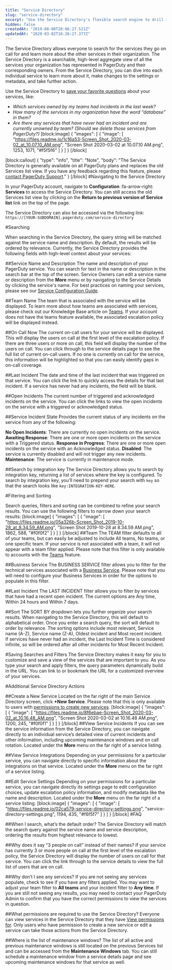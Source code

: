 ```yaml
---
title: "Service Directory"
slug: "service-directory"
excerpt: "Use the Service Directory's flexible search engine to drill into relevant information and perform actions on services"
hidden: false
createdAt: "2019-08-08T20:06:27.521Z"
updatedAt: "2020-03-02T18:26:27.377Z"
---
```

The Service Directory allows everyone to search for the services they go on call for and learn more about the other services in their organization. The Service Directory is a searchable, high-level aggregate view of all the services your organization has represented in PagerDuty and their corresponding owners. From the Service Directory, you can dive into each individual service to learn more about it, make changes to the settings or metadata, and take further action. 

Use the Service Directory to [save your favorite questions](https://support.pagerduty.com/docs/service-directory#section-saving-searches-and-filters) about your services, like:

- *Which services owned by my teams had incidents in the last week?*
- *How many of the services in my organization have the word “database” in them?*
- *Are there any services that have never had an incident and are currently unowned by team? (Should we delete those services from PagerDuty?)*
[block:image]
{
  "images": [
    {
      "image": [
        "https://files.readme.io/1c16a53-Screen_Shot_2020-03-02_at_10.07.10_AM.png",
        "Screen Shot 2020-03-02 at 10.07.10 AM.png",
        1253,
        1071,
        "#f5f5f6"
      ]
    }
  ]
}
[/block]

[block:callout]
{
  "type": "info",
  "title": "Note",
  "body": "The Service Directory is generally available on all PagerDuty plans and replaces the old Services list view. If you have any feedback regarding this feature, please [contact PagerDuty Support](mailto:support@pagerduty.com)."
}
[/block]
#Navigating to the Service Directory

In your PagerDuty account, navigate to **Configuration** :fa-arrow-right: **Services** to access the Service Directory. You can still access the old Services list view by clicking on the **Return to previous version of Service list** link on the top of the page.

The Service Directory can also be accessed via the following link: 
`https://[YOUR-SUBDOMAIN].pagerduty.com/service-directory`

#Searching

When searching in the Service Directory, the query string will be matched against the service name and description. By default, the results will be ordered by relevance. Currently, the Service Directory provides the following fields with high-level context about your services:

##Service Name and Description
The name and description of your PagerDuty service. You can search for text in the name or description in the search bar at the top of the screen. Service Owners can edit a service name or description from the **More** menu or by navigating to the Service Details by clicking the service's name. For best practices on naming your services, please see our [Service Configuration Guide](https://support.pagerduty.com/docs/service-configuration-guide). 

##Team Name
The team that is associated with the service will be displayed. To learn more about how teams are associated with services, please check out our Knowledge Base article on [Teams](https://support.pagerduty.com/docs/teams). If your account does not have the teams feature available, the associated escalation policy will be displayed instead.

##On Call Now
The current on-call users for your service will be displayed. This will display the users on call at the first level of the escalation policy. If there are three users or more on call, this field will display the number of the users on call. You can click through to the service details page to see the full list of current on-call users. If no one is currently on call for the service, this information will be highlighted so that you can easily identify gaps in on-call coverage.

##Last Incident
The date and time of the last incident that was triggered on that service. You can click the link to quickly access the details for that last incident. If a service has never had any incidents, the field will be blank. 

##Open Incidents
The current number of triggered and acknowledged incidents on the service. You can click the links to view the open incidents on the service with a triggered or acknowledged status. 

##Service Incident State
Provides the current status of any incidents on the service from any of the following:

**No Open Incidents**: There are currently no open incidents on the service.
**Awaiting Response**: There are one or more open incidents on the service with a Triggered status.
**Response in Progress**: There are one or more open incidents on the service with an Acknowledged status.
**Disabled**: The service is currently disabled and will not trigger any new incidents.
**Maintenance**: The service is currently in maintenance mode.

##Search by integration key
The Service Directory allows you to search by integration key, returning a list of services where the key is configured. To search by integration key, you’ll need to prepend your search with `key` so that the search looks like `key:INTEGRATION-KEY-HERE`.

#Filtering and Sorting

Search queries, filters and sorting can be combined to refine your search results. You can use the following filters to narrow down your search results:
[block:image]
{
  "images": [
    {
      "image": [
        "https://files.readme.io/05a326b-Screen_Shot_2019-10-28_at_8.34.59_AM.png",
        "Screen Shot 2019-10-28 at 8.34.59 AM.png",
        1862,
        588,
        "#f0f0f2"
      ]
    }
  ]
}
[/block]
##Team
The TEAM filter defaults to all of your teams, but can easily be adjusted to include All teams, No teams, or one specific team. If your service is not associated with a team, it will not appear with a team filter applied. Please note that this filter is only available to accounts with the [Teams](https://support.pagerduty.com/docs/teams) feature. 

##Business Service
The BUSINESS SERVICE filter allows you to filter for the technical services associated with a [Business Service](https://support.pagerduty.com/docs/business-services). Please note that you will need to configure your Business Services in order for the options to populate in this filter. 

##Last Incident
The LAST INCIDENT filter allows you to filter by services that have had a recent open incident. The current options are Any time, Within 24 hours and Within 7 days. 

##Sort
The SORT BY dropdown lets you further organize your search results. When navigating to the Service Directory, this will default to alphabetical order. Once you enter a search query, the sort will default to order by relevance. The sorting options include most relevant, Service name (A-Z), Service name (Z-A), Oldest incident and Most recent incident. If services have never had an incident, the Last Incident Time is considered infinite, so will be ordered after all other incidents for Most Recent Incident.  

#Saving Searches and Filters
The Service Directory makes it easy for you to customize and save a view of the services that are important to you. As you type your search and apply filters, the query parameters dynamically build in the URL. You can link to or bookmark the URL for a customized overview of your services.

#Additional Service Directory Actions

##Create a New Service
Located on the far right of the main Service Directory screen, click **+New Service**. Please note that this is only available to users with [permissions to create new services](https://support.pagerduty.com/docs/services-and-integrations#section-create-a-new-service).
[block:image]
{
  "images": [
    {
      "image": [
        "https://files.readme.io/8f6ebae-Screen_Shot_2020-03-02_at_10.16.48_AM.png",
        "Screen Shot 2020-03-02 at 10.16.48 AM.png",
        1200,
        245,
        "#f0f0f1"
      ]
    }
  ]
}
[/block]
##View Service Incidents
If you can see the service information from the Service Directory, you can navigate directly to an individual service’s detailed view of current incidents and other information, including upcoming maintenance windows and on call rotation. Located under the **More** menu on the far right of a service listing. 

##View Service Integrations
Depending on your permissions for a particular service, you can navigate directly to specific information about the integrations on that service. Located under the **More** menu on the far right of a service listing.
 
##Edit Service Settings
Depending on your permissions for a particular service, you can navigate directly its settings page to edit configuration choices, update escalation policy information, and modify metadata like the name and description. Located under the **More** menu on the far right of a service listing.
[block:image]
{
  "images": [
    {
      "image": [
        "https://files.readme.io/02ca579-service-directory-settings.png",
        "service-directory-settings.png",
        1194,
        435,
        "#f6f5f7"
      ]
    }
  ]
}
[/block]
#FAQ

##When I search, what’s the default order?
The Service Directory will match the search query against the service name and service description, ordering the results from highest relevance to lowest. 

##Why does it say “3 people on call” instead of their names?
If your service has currently 3 or more people on call at the first level of the escalation policy, the Service Directory will display the number of users on call for that service. You can click the link through to the service details to view the full list of users that are on call.

##Why don’t I see any services?
If you are not seeing any services populate, check to see if you have any filters applied. You may want to adjust your team filter to **All teams** and your incident filter to **Any time**. If you are still not seeing any results, you may need to contact your PagerDuty Admin to confirm that you have the correct permissions to view the services in question. 

##What permissions are required to use the Service Directory?
Everyone can view services in the Service Directory that they have [View permissions for](https://support.pagerduty.com/docs/user-roles). Only users who have permission to create a new service or edit a service can take those actions from the Service Directory.  

##Where is the list of maintenance windows? 
The list of all active and previous maintenance windows is still located on the previous Services list and can be accessed from the **Maintenance Windows** tab. You can still schedule a maintenance window from a service details page and see upcoming maintenance windows for that service as well.